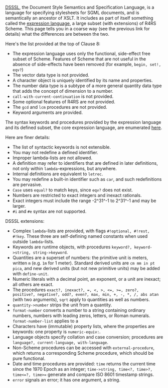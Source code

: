 [DSSSL](http://en.wikipedia.org/wiki/Document_Style_Semantics_and_Specification_Language), the Document Style Semantics and Specification Language, is a language for specifying stylesheets for SGML documents, and is semantically an ancestor of XSLT.  It includes as part of itself something called the [expression language](http://home.ccil.org/~cowan/dsssl/), a large subset (with extensions) of R4RS Scheme.  This page tells you in a coarse way (see the previous link for details) what the differences are between the two.

Here's the list provided at the top of Clause 8:

* The expression language uses only the functional, side-effect free subset of Scheme. Features of Scheme that are not useful in the absence of side-effects have been removed (for example, `begin, set!, eqv?`)
* The vector data type is not provided.
* A character object is uniquely identified by its name and properties.
* The number data type is a subtype of a more general quantity data type that adds the concept of dimension to a number.
* `call-with-current-continuation` is not provided.
* Some optional features of R4RS are not provided.
* The `gcd` and `lcm` procedures are not provided.
* Keyword arguments are provided.

The syntax keywords and procedures provided by the expression language and its defined subset, the core expression language, are enumerated [here](http://tinyurl.com/feature-groups).

Here are finer details:

* The list of syntactic keywords is not extensible.
* You may not redefine a defined identifier.
* Improper lambda-lists are not allowed.
* A definition may refer to identifiers that are defined in later definitions, not only within `lambda`-expressions, but anywhere.
* Internal definitions are equivalent to `letrec`.
* You may redefine a built-in identifier such as `car`, and such redefinitions are pervasive.
* `Case` uses `equal?` to match keys, since `eqv?` does not exist.
* Numbers are restricted to exact integers and inexact rationals.
* Exact integers must include the range -2^31^-1 to 2^31^-1 and may be larger.
* `#i` and `#e` syntax are not supported.

DSSSL extensions:
* Complex `lambda`-lists are provided, with flags `#!optional, #!rest, #!key`.  These three are self-defining named constants when used outside `lambda`-lists.
* Keywords are runtime objects, with procedures `keyword?, keyword->string, string->keyword`.
* Quantities are a superset of numbers: the primitive unit is meters, written `m` (e.g. `1m` for 1 meter).  Standard derived units are `cm mm in pt pica`, and new derived units (but not new primitive units) may be added with `define-unit`.
* Numeric literals with a decimal point, an exponent, or a unit are inexact; all others are exact.
* The procedures `exact?, inexact?, =, <, >, <=, >=, zero?, positive?, negative?, odd?, even?, max, min, +, -, *, /, abs atan` (with two arguments), `sqrt` apply to quantities as well as numbers.
* `quantity->number` strips the unit from a quantity.
* `format-number` converts a number to a string containing ordinary numbers, numbers with leading zeros, letters, or Roman numerals.  `format-number-list` applies to a
* Characters have (immutable) property lists, where the properties are keywords: one property is `numeric-equiv:`.
* Language objects specify collation and case conversion; procedures are `language?, current-language, with-language`.
* Non-Scheme procedures can be accessed with `external-procedure`, which returns a corresponding Scheme procedure, which should be pure functional.
* Date and time procedures are provided: `time` returns the current time since the 1970 Epoch as an integer; `time->string, time<?, time>?, time<=?, time>=` generate and compare ISO 8601 timestamp strings.
* `error` signals an error; it has one argument, a string.
